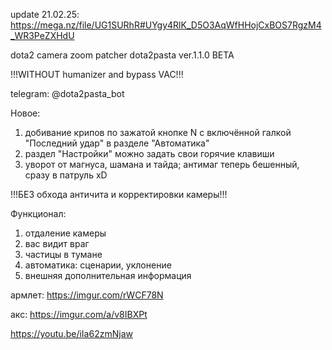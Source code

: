 update 21.02.25: https://mega.nz/file/UG1SURhR#UYgy4RlK_D5O3AqWfHHojCxBOS7RgzM4_WR3PeZXHdU

dota2 camera zoom patcher dota2pasta ver.1.1.0 BETA

!!!WITHOUT humanizer and bypass VAC!!!

telegram: @dota2pasta_bot

Новое:
1) добивание крипов по зажатой кнопке N с включённой галкой "Последний удар" в разделе "Автоматика"
2) раздел "Настройки" можно задать свои горячие клавиши
3) уворот от магнуса, шамана и тайда; антимаг теперь бешенный, сразу в патруль xD

!!!БЕЗ обхода античита и корректировки камеры!!!

Функционал:
1) отдаление камеры
2) вас видит враг
3) частицы в тумане
4) автоматика: сценарии, уклонение
5) внешняя дополнительная информация

армлет: https://imgur.com/rWCF78N

акс: https://imgur.com/a/v8IBXPt

https://youtu.be/iIa62zmNjaw



